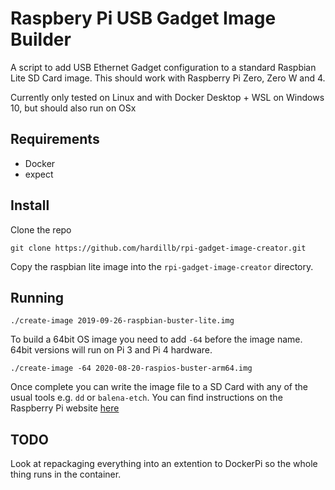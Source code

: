 # Raspbery Pi USB Gadget Image Builder

A script to add USB Ethernet Gadget configuration to a standard Raspbian Lite SD Card image. 
This should work with Raspberry Pi Zero, Zero W and 4.

Currently only tested on Linux and with Docker Desktop + WSL on Windows 10, but should also run on OSx 


## Requirements

 - Docker
 - expect

## Install

Clone the repo

```
git clone https://github.com/hardillb/rpi-gadget-image-creator.git
```

Copy the raspbian lite image into the `rpi-gadget-image-creator`  directory.

## Running

```
./create-image 2019-09-26-raspbian-buster-lite.img
```

To build a 64bit OS image you need to add `-64` before the image name. 64bit versions will run on Pi 3 and Pi 4 hardware.

```
./create-image -64 2020-08-20-raspios-buster-arm64.img
```


Once complete you can write the image file to a SD Card with any of the usual tools e.g. `dd` or `balena-etch`.
You can find instructions on the Raspberry Pi website [here](https://www.raspberrypi.org/documentation/installation/installing-images/README.md)

## TODO

Look at repackaging everything into an extention to DockerPi so the whole thing runs in the container.
